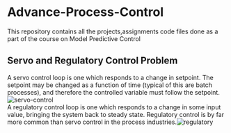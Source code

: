 # Advance-Process-Control
This repository contains  all the projects,assignments code files done as a part of the course on Model Predictive Control 
## Servo and Regulatory Control Problem 
A servo control loop is one which responds to a change in setpoint. The setpoint may be changed as a function of time (typical of this are batch processes), and therefore the controlled variable must follow the setpoint.
![servo-control ](https://user-images.githubusercontent.com/71029622/152694850-9251fe8c-668e-4323-ae27-0dc38bbbf736.png)
<br />
A regulatory control loop is one which responds to a change in some input value, bringing the system back to steady state. Regulatory control is by far more common than servo control in the process industries.![regulatory ](https://user-images.githubusercontent.com/71029622/152694869-a02916ab-40a5-4831-9c58-8aea9c2f34e5.png)
